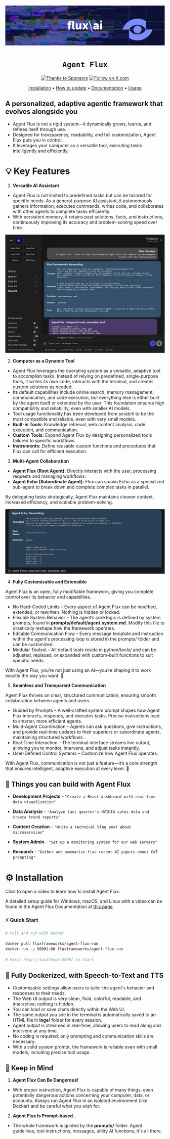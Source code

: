 <div align="center">

![Agent Flux](docs/res/header.png)

# `Agent Flux`

[![Thanks to Sponsors](https://img.shields.io/badge/GitHub%20Sponsors-Thanks%20to%20Sponsors-FF69B4?style=for-the-badge&logo=githubsponsors&logoColor=white)](https://github.com/sponsors/fluxframeworks) [![Follow on X.com](https://img.shields.io/badge/X.com-Follow-1DA1F2?style=for-the-badge&logo=x&logoColor=white)](https://x.com/FLUXFRAMEW0RK)


[Installation](docs/installation.md) •
[How to update](docs/installation.md#how-to-update-agent-flux) •
[Documentation](docs/README.md) •
[Usage](docs/usage.md)

</div>


## A personalized, adaptive agentic framework that evolves alongside you

- Agent Flux is not a rigid system—it dynamically grows, learns, and refines itself through use.
- Designed for transparency, readability, and full customization, Agent Flux puts you in control.
- It leverages your computer as a versatile tool, executing tasks intelligently and efficiently.

# 💡 Key Features

1. **Versatile AI Assistant**

- Agent Flux is not limited to predefined tasks but can be tailored for specific needs. As a general-purpose AI assistant, it autonomously gathers information, executes commands, writes code, and collaborates with other agents to complete tasks efficiently.
- With persistent memory, it retains past solutions, facts, and instructions, continuously improving its accuracy and problem-solving speed over time.

![Agent Flux Working](docs/res/ui-screen.png)

2. **Computer as a Dynamic Tool**

- Agent Flux leverages the operating system as a versatile, adaptive tool to accomplish tasks. Instead of relying on predefined, single-purpose tools, it writes its own code, interacts with the terminal, and creates custom solutions as needed.
- Its default capabilities include online search, memory management, communication, and code execution, but everything else is either built by the agent itself or extended by the user. This foundation ensures high compatibility and reliability, even with smaller AI models.
- Tool usage functionality has been developed from scratch to be the most compatible and reliable, even with very small models.
- **Built-in Tools:** Knowledge retrieval, web content analysis, code execution, and communication.
- **Custom Tools:** Expand Agent Flux by designing personalized tools tailored to specific workflows.
- **Instruments:** Define reusable custom functions and procedures that Flux can call for efficient execution.

3. **Multi-Agent Collaboration**

- **Agent Flux (Root Agent):** Directly interacts with the user, processing requests and managing workflows.
- **Agent Echo (Subordinate Agent):** Flux can spawn Echo as a specialized sub-agent to break down and complete complex tasks in parallel.

By delegating tasks strategically, Agent Flux maintains cleaner context, increased efficiency, and scalable problem-solving.

![Multi-agent 2](docs/res/Agent_Echo_Generating.png)

4. **Fully Customizable and Extensible**

Agent Flux is an open, fully modifiable framework, giving you complete control over its behavior and capabilities.

- No Hard-Coded Limits – Every aspect of Agent Flux can be modified, extended, or rewritten. Nothing is hidden or locked.
- Flexible System Behavior – The agent’s core logic is defined by system prompts, found in **prompts/default/agent.system.md**. Modify this file to drastically reshape how the framework operates.
- Editable Communication Flow – Every message template and instruction within the agent's processing loop is stored in the prompts/ folder and can be customized.
- Modular Toolset – All default tools reside in python/tools/ and can be adjusted, replaced, or expanded with custom-built functions to suit specific needs.

With Agent Flux, you’re not just using an AI—you’re shaping it to work exactly the way you want. 🚀

5. **Seamless and Transparent Communication**

Agent Flux thrives on clear, structured communication, ensuring smooth collaboration between agents and users.

- Guided by Prompts – A well-crafted system prompt shapes how Agent Flux interacts, responds, and executes tasks. Precise instructions lead to smarter, more efficient agents.
- Multi-Agent Coordination – Agents can ask questions, give instructions, and provide real-time updates to their superiors or subordinate agents, maintaining structured workflows.
- Real-Time Interaction – The terminal interface streams live output, allowing you to monitor, intervene, and adjust tasks instantly.
- User-Defined Control Systems – Customize how Agent Flux operates:

With Agent Flux, communication is not just a feature—it’s a core strength that ensures intelligent, adaptive execution at every level. 🚀

## 🚀 Things you can build with Agent Flux

- **Development Projects** - `"Create a React dashboard with real-time data visualization"`

- **Data Analysis** - `"Analyze last quarter's NVIDIA sales data and create trend reports"`

- **Content Creation** - `"Write a technical blog post about microservices"`

- **System Admin** - `"Set up a monitoring system for our web servers"`

- **Research** - `"Gather and summarize five recent AI papers about CoT prompting"`

# ⚙️ Installation

Click to open a video to learn how to install Agent Flux:

A detailed setup guide for Windows, macOS, and Linux with a video can be found in the Agent Flux Documentation at [this page](docs/installation.md).

### ⚡ Quick Start

```bash
# Pull and run with Docker

docker pull fluxframeworks/agent-flux-run
docker run -p 50001:80 fluxframeworks/agent-flux-run

# Visit http://localhost:50001 to start
```


## 🐳 Fully Dockerized, with Speech-to-Text and TTS

- Customizable settings allow users to tailor the agent's behavior and responses to their needs.
- The Web UI output is very clean, fluid, colorful, readable, and interactive; nothing is hidden.
- You can load or save chats directly within the Web UI.
- The same output you see in the terminal is automatically saved to an HTML file in **logs/** folder for every session.
- Agent output is streamed in real-time, allowing users to read along and intervene at any time.
- No coding is required; only prompting and communication skills are necessary.
- With a solid system prompt, the framework is reliable even with small models, including precise tool usage.

## 👀 Keep in Mind

1. **Agent Flux Can Be Dangerous!**

- With proper instruction, Agent Flux is capable of many things, even potentially dangerous actions concerning your computer, data, or accounts. Always run Agent Flux in an isolated environment (like Docker) and be careful what you wish for.

2. **Agent Flux Is Prompt-based.**

- The whole framework is guided by the **prompts/** folder. Agent guidelines, tool instructions, messages, utility AI functions, it's all there.

